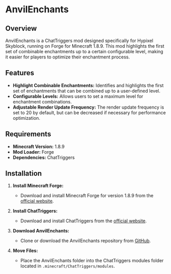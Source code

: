 # AnvilEnchants

## Overview

AnvilEnchants is a ChatTriggers mod designed specifically for Hypixel Skyblock, running on Forge for Minecraft 1.8.9. This mod highlights the first set of combinable enchantments up to a certain configurable level, making it easier for players to optimize their enchantment process.

## Features

- **Highlight Combinable Enchantments:** Identifies and highlights the first set of enchantments that can be combined up to a user-defined level.
- **Configurable Levels:** Allows users to set a maximum level for enchantment combinations.
- **Adjustable Render Update Frequency:** The render update frequency is set to 20 by default, but can be decreased if necessary for performance optimization.

## Requirements

- **Minecraft Version:** 1.8.9
- **Mod Loader:** Forge
- **Dependencies:** ChatTriggers

## Installation

1. **Install Minecraft Forge:**
   - Download and install Minecraft Forge for version 1.8.9 from the [official website](https://files.minecraftforge.net/).

2. **Install ChatTriggers:**
   - Download and install ChatTriggers from the [official website](https://www.chattriggers.com/).

3. **Download AnvilEnchants:**
   - Clone or download the AnvilEnchants repository from [GitHub](https://github.com/OnlineEXP/AnvilEnchants).

4. **Move Files:**
   - Place the AnvilEnchants folder into the ChatTriggers modules folder located in `.minecraft/ChatTriggers/modules`.
